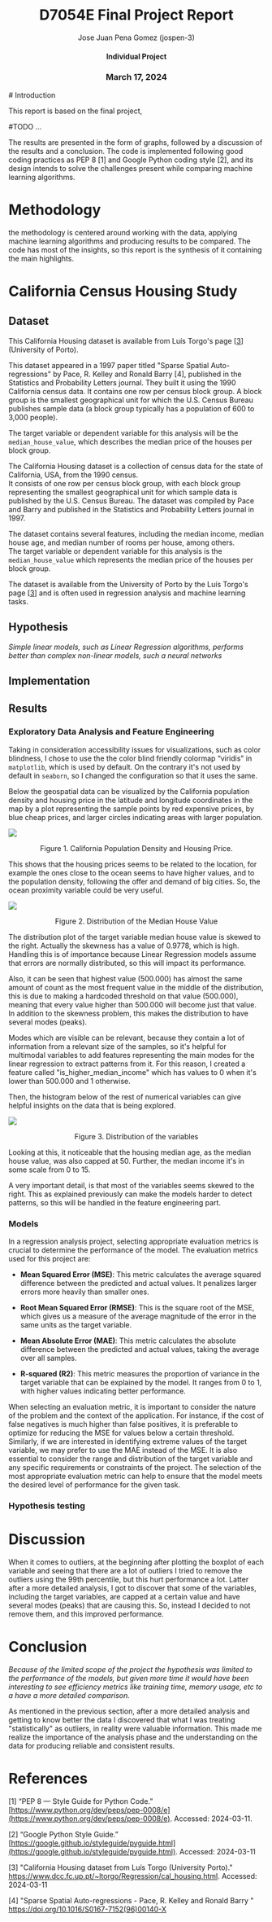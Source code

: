 
<h1 style="text-align: center" > D7054E Final Project Report </h1>  
<p style="text-align: center" > Jose Juan Pena Gomez (jospen-3)  </p>  
<h4 style="text-align: center" > Individual Project </h4>  
<h3 style="text-align: center" > March 17, 2024  </h3>
# Introduction

This report is based on the final project,

#TODO ...

The results are presented in the form of graphs, followed by a discussion of the results and a conclusion. The code is implemented following good coding practices as PEP 8 [1] and Google Python coding style [2], and its design intends to solve the challenges present while comparing machine learning algorithms.

# Methodology

the methodology is centered around working with the data, applying machine learning algorithms and producing results to be compared. The code has most of the insights, so this report is the synthesis of it containing the main highlights.

# California Census Housing Study



## Dataset

This California Housing dataset is available from Luís Torgo's page \[[3](https://www.dcc.fc.up.pt/~ltorgo/Regression/cal_housing.html)\] (University of Porto).  
  
This dataset appeared in a 1997 paper titled "Sparse Spatial Auto-regressions" by Pace, R. Kelley and Ronald Barry [4], published in the Statistics and Probability Letters journal. They built it using the 1990 California census data. It contains one row per census block group. A block group is the smallest geographical unit for which the U.S. Census Bureau publishes sample data (a block group typically has a population of 600 to 3,000 people).
  
The target variable or dependent variable for this analysis will be the `median_house_value`, which describes the median price of the houses per block group.  
  
The California Housing dataset is a collection of census data for the state of California, USA, from the 1990 census.   
It consists of one row per census block group, with each block group representing the smallest geographical unit for which sample data is published by the U.S. Census Bureau. The dataset was compiled by Pace and Barry and published in the Statistics and Probability Letters journal in 1997.   
  
The dataset contains several features, including the median income, median house age, and median number of rooms per house, among others.   
The target variable or dependent variable for this analysis is the `median_house_value` which represents the median price of the houses per block group.   
  
The dataset is available from the University of Porto by the Luís Torgo's page \[[3](https://www.dcc.fc.up.pt/~ltorgo/Regression/cal_housing.html)\] and is often used in regression analysis and machine learning tasks.

## Hypothesis

*Simple linear models, such as Linear Regression algorithms, performs better than complex non-linear models, such a neural networks*

## Implementation



## Results


### Exploratory Data Analysis and Feature Engineering


Taking in consideration accessibility issues for visualizations, such as color blindness, I chose to use the the color blind friendly colormap “viridis" in `matplotlib`, which is used by default. On the contrary it's not used by default in `seaborn`, so I changed the configuration so that it uses the same.

Below the geospatial data can be visualized by the California population density and housing price in the latitude and longitude coordinates in the map by a plot representing the sample points by red expensive prices, by blue cheap prices, and larger circles indicating areas with larger population.


![](artifacts/plots/population_density_and_price.png)
<p style="text-align: center">Figure 1. California Population Density and Housing Price.</p>

This shows that the housing prices seems to be related to the location, for example the ones close to the ocean seems to have higher values, and to the population density, following the offer and demand of big cities. So, the ocean proximity variable could be very useful.


![](artifacts/plots/median_house_value_distribution.png)
<p style="text-align: center">Figure 2. Distribution of the Median House Value</p>

The distribution plot of the target variable median house value is skewed to the right. Actually the skewness has a value of 0.9778, which is high. Handling this is of importance because Linear Regression models assume that errors are normally distributed, so this will impact its performance.

Also, it can be seen that highest value (500.000) has almost the same amount of count as the most frequent value in the middle of the distribution, this is due to making a hardcoded threshold on that value (500.000), meaning that every value higher than 500.000 will become just that value. In addition to the skewness problem, this makes the distribution to have several modes (peaks). 

Modes which are visible can be relevant, because they contain a lot of information from a relevant size of the samples, so it's helpful for multimodal variables to add features representing the main modes for the linear regression to extract patterns from it. For this reason, I created a feature called "is_higher_median_income" which has values to 0 when it's lower than 500.000 and 1 otherwise.

Then, the histogram below of the rest of numerical variables can give helpful insights on the data that is being explored. 

![](artifacts/plots/variables_histogram.png)
<p style="text-align: center">Figure 3. Distribution of the variables</p>

Looking at this, it noticeable that the housing median age, as the median house value, was also capped at 50. Further, the median income it's in some scale from 0 to 15.

A very important detail, is that most of the variables seems skewed to the right. This as explained previously can make the models harder to detect patterns, so this will be handled in the feature engineering part.

### Models

In a regression analysis project, selecting appropriate evaluation metrics is crucial to determine the performance of the model. The evaluation metrics used for this project are:  
  
-   **Mean Squared Error (MSE)**: This metric calculates the average squared difference between the predicted and actual values. It penalizes larger errors more heavily than smaller ones.  
  
-   **Root Mean Squared Error (RMSE)**: This is the square root of the MSE, which gives us a measure of the average magnitude of the error in the same units as the target variable.  
     
-   **Mean Absolute Error (MAE)**: This metric calculates the absolute difference between the predicted and actual values, taking the average over all samples.  
     
-   **R-squared (R2)**: This metric measures the proportion of variance in the target variable that can be explained by the model. It ranges from 0 to 1, with higher values indicating better performance.  
  
When selecting an evaluation metric, it is important to consider the nature of the problem and the context of the application. For instance, if the cost of false negatives is much higher than false positives, it is preferable to optimize for reducing the MSE for values below a certain threshold. Similarly, if we are interested in identifying extreme values of the target variable, we may prefer to use the MAE instead of the MSE. It is also essential to consider the range and distribution of the target variable and any specific requirements or constraints of the project. The selection of the most appropriate evaluation metric can help to ensure that the model meets the desired level of performance for the given task.


### Hypothesis testing


# Discussion

When it comes to outliers, at the beginning after plotting the boxplot of each variable and seeing that there are a lot of outliers I tried to remove the outliers using the 99th percentile, but this hurt performance a lot. Latter after a more detailed analysis, I got to discover that some of the variables, including the target variables, are capped at a certain value and have several modes (peaks) that are causing this. So, instead I decided to not remove them, and this improved performance.

# Conclusion

*Because of the limited scope of the project the hypothesis was limited to the performance of the models, but given more time it would have been interesting to see efficiency metrics like training time, memory usage, etc to a have a more detailed comparison.*

As mentioned in the previous section, after a more detailed analysis and getting to know better the data I discovered that what I was treating "statistically" as outliers, in reality were valuable information. This made me realize the importance of the analysis phase and the understanding on the data for producing reliable and consistent results.

# References


[1] “PEP 8 — Style Guide for Python Code.” [https://www.python.org/dev/peps/pep-0008/e](https://www.python.org/dev/peps/pep-0008/e). Accessed: 2024-03-11.
  
[2] “Google Python Style Guide.” [https://google.github.io/styleguide/pyguide.html](https://google.github.io/styleguide/pyguide.html). Accessed: 2024-03-11

[3] "California Housing dataset from Luís Torgo (University Porto)." https://www.dcc.fc.up.pt/~ltorgo/Regression/cal_housing.html. Accessed: 2024-03-11

[4] "Sparse Spatial Auto-regressions - Pace, R. Kelley and Ronald Barry " https://doi.org/10.1016/S0167-7152(96)00140-X